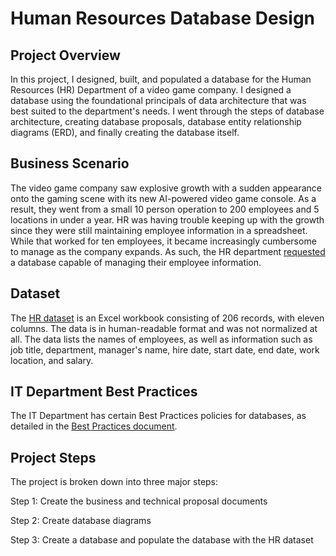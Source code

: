 # Human Resources Database Design

## Project Overview
In this project, I designed, built, and populated a database for the Human Resources (HR) Department of a video game company. I designed a database using the foundational principals of data architecture that was best suited to the department's needs. I went through the steps of database architecture, creating database proposals, database entity relationship diagrams (ERD), and finally creating the database itself.

## Business Scenario
The video game company saw explosive growth with a sudden appearance onto the gaming scene with its new AI-powered video game console. As a result, they went from a small 10 person operation to 200 employees and 5 locations in under a year. HR was having trouble keeping up with the growth since they were still maintaining employee information in a spreadsheet. While that worked for ten employees, it became increasingly cumbersome to manage as the company expands. As such, the HR department [requested](https://github.com/iDataist/Human-Resources-Database-Design/blob/main/database_request.pdf) a database capable of managing their employee information.

## Dataset
The [HR dataset](https://github.com/iDataist/Human-Resources-Database-Design/blob/main/human_resources_dataset.csv) is an Excel workbook consisting of 206 records, with eleven columns. The data is in human-readable format and was not normalized at all. The data lists the names of employees, as well as information such as job title, department, manager's name, hire date, start date, end date, work location, and salary.

## IT Department Best Practices
The IT Department has certain Best Practices policies for databases, as detailed in the [Best Practices document](https://github.com/iDataist/Human-Resources-Database-Design/blob/main/database_best_practices.pdf).

## Project Steps
The project is broken down into three major steps:

Step 1: Create the business and technical proposal documents

Step 2: Create database diagrams

Step 3: Create a database and populate the database with the HR dataset

